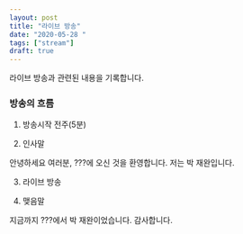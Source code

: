 ```yaml
---
layout: post
title: "라이브 방송"
date: "2020-05-28 "
tags: ["stream"]
draft: true
---
```


라이브 방송과 관련된 내용을 기록합니다.

<!--more-->

### 방송의 흐름

1. 방송시작 전주(5분)

2. 인사말

안녕하세요 여러분,
???에 오신 것을 환영합니다.
저는 박 재완입니다.

3. 라이브 방송

4. 맺음말

지금까지 ???에서 박 재완이었습니다.
감사합니다.